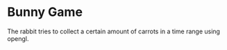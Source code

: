 # Bunny Game
 The rabbit tries to collect a certain amount of carrots in a time range using opengl.
